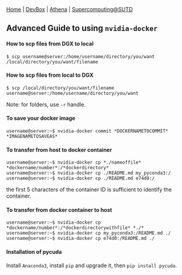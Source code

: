 [Home](README.md) | [DevBox](devbox.md) | [Athena](athena.md) | [Supercomputing@SUTD](https://computing.sutd.edu.sg/)

## Advanced Guide to using `nvidia-docker`

#### How to scp files from DGX to local
```
$ scp username@server:/home/username/directory/you/want /local/directory/you/want/filename
```

#### How to scp files from local to DGX
```
$ scp /local/directory/you/want/filename username@server:/home/username/directory/you/want
```
Note: for folders, use `-r` handle.

#### To save your docker image
```
username@server:~$ nvidia-docker commit *DOCKERNAMETOCOMMIT* *IMAGENAMETOSAVEAS*
```


#### To transfer from host to docker container
```
username@server:~$ nvidia-docker cp *./nameoffile* *dockername/number*:/*dockerdirectory*
username@server:~$ nvidia-docker cp ./README.md my_pyconda3:/
username@server:~$ nvidia-docker cp ./README.md e74d0:/
```
the first 5 characters of the container ID is sufficient to identify the container.


#### To transfer from docker container to host
```
username@server:~$ nvidia-docker cp *dockername/number*:/*dockerdirectorywithfile* *./*
username@server:~$ nvidia-docker cp my_pyconda3:/README.md ./
username@server:~$ nvidia-docker cp e74d0:/README.md ./
```


#### Installation of pycuda
Install `Anaconda3`, install `pip` and upgrade it, then `pip install pycuda`.
